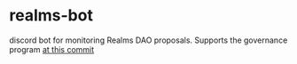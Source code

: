# realms-bot

discord bot for monitoring Realms DAO proposals. Supports the governance program [at this commit](https://github.com/solana-labs/solana-program-library/tree/12732f8d5a96bbbfcf0274b208849b6de0e5b0b0/governance)
